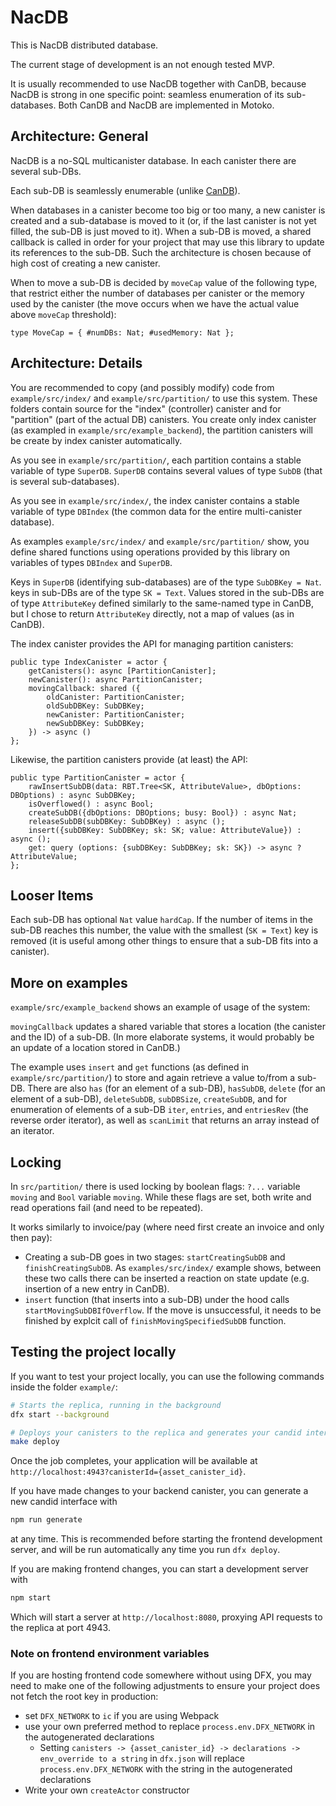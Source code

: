 # NacDB

This is NacDB distributed database.

The current stage of development is an not enough tested MVP.

It is usually recommended to use NacDB together with CanDB, because NacDB is strong
in one specific point: seamless enumeration of its sub-databases.
Both CanDB and NacDB are implemented in Motoko.

## Architecture: General

NacDB is a no-SQL multicanister database. In each canister there are several sub-DBs.

Each sub-DB is seamlessly enumerable (unlike [CanDB](https://github.com/ORIGYN-SA/CanDB)).

When databases in a canister become too big or too many, a new canister is created and
a sub-database is moved to it (or, if the last canister is not yet filled, the sub-DB is
just moved to it). When a sub-DB is moved, a shared callback is called in
order for your project that may use this library to update its references to the sub-DB.
Such the architecture is chosen because of high cost of creating a new canister.

When to move a sub-DB is decided by `moveCap` value of the following type, that restrict
either the number of databases per canister or the memory used by the canister (the move
occurs when we have the actual value above `moveCap` threshold):

```motoko
type MoveCap = { #numDBs: Nat; #usedMemory: Nat };
```

## Architecture: Details

You are recommended to copy (and possibly modify) code from
`example/src/index/` and `example/src/partition/` to use this system.
These folders contain source for the "index" (controller) canister and for
"partition" (part of the actual DB) canisters. You create only index canister
(as exampled in `example/src/example_backend`), the partition canisters will
be create by index canister automatically.

As you see in `example/src/partition/`, each partition contains a stable variable
of type `SuperDB`. `SuperDB` contains several values of type `SubDB` (that is several
sub-databases).

As you see in `example/src/index/`, the index canister contains a stable variable of
type `DBIndex` (the common data for the entire multi-canister database).

As examples `example/src/index/` and `example/src/partition/` show, you define
shared functions using operations provided by this library on variables of types
`DBIndex` and `SuperDB`.

Keys in `SuperDB` (identifying sub-databases) are of the type `SubDBKey = Nat`.
keys in sub-DBs are of the type `SK = Text`. Values stored in the sub-DBs are
of type `AttributeKey` defined similarly to the same-named type in CanDB, but
I chose to return `AttributeKey` directly, not a map of values (as in CanDB).

The index canister provides the API for managing partition canisters:
```motoko
public type IndexCanister = actor {
    getCanisters(): async [PartitionCanister];
    newCanister(): async PartitionCanister;
    movingCallback: shared ({
        oldCanister: PartitionCanister;
        oldSubDBKey: SubDBKey;
        newCanister: PartitionCanister;
        newSubDBKey: SubDBKey;
    }) -> async ()
};
```

Likewise, the partition canisters provide (at least) the API:
```motoko
public type PartitionCanister = actor {
    rawInsertSubDB(data: RBT.Tree<SK, AttributeValue>, dbOptions: DBOptions) : async SubDBKey;
    isOverflowed() : async Bool;
    createSubDB({dbOptions: DBOptions; busy: Bool}) : async Nat;
    releaseSubDB(subDBKey: SubDBKey) : async ();
    insert({subDBKey: SubDBKey; sk: SK; value: AttributeValue}) : async ();
    get: query (options: {subDBKey: SubDBKey; sk: SK}) -> async ?AttributeValue;
};
```
## Looser Items

Each sub-DB has optional `Nat` value `hardCap`. If the number of items in the sub-DB
reaches this number, the value with the smallest (`SK = Text`) key is removed (it is
useful among other things to ensure that a sub-DB fits into a canister).

## More on examples

`example/src/example_backend` shows an example of usage of the system:

`movingCallback` updates a shared variable that stores a location (the canister and
the ID) of a sub-DB. (In more elaborate systems, it would probably be an update of
a location stored in CanDB.)

The example uses `insert` and `get` functions (as defined in `example/src/partition/`)
to store and again retrieve a value to/from a sub-DB. There are also `has` (for an element
of a sub-DB), `hasSubDB`, `delete` (for an element of a sub-DB), `deleteSubDB`, `subDBSize`,
`createSubDB`, and for enumeration of elements of a sub-DB `iter`, `entries`, and `entriesRev`
(the reverse order iterator), as well as `scanLimit` that returns an array instead of an
iterator.

## Locking

In `src/partition/` there is used locking by boolean flags: `?...` variable `moving`
and `Bool` variable `moving`. While these flags are set, both write and read operations
fail (and need to be repeated).

It works similarly to invoice/pay (where need first create an invoice and only then
pay):

- Creating a sub-DB goes in two stages: `startCreatingSubDB` and `finishCreatingSubDB`.
  As `examples/src/index/` example shows, between these two calls there can be inserted
  a reaction on state update (e.g. insertion of a new entry in CanDB).
- `insert` function (that inserts into a sub-DB) under the hood calls
  `startMovingSubDBIfOverflow`. If the move is unsuccessful, it needs to be finished
  by explcit call of `finishMovingSpecifiedSubDB` function.

## Testing the project locally

If you want to test your project locally, you can use the following commands inside
the folder `example/`:

```bash
# Starts the replica, running in the background
dfx start --background

# Deploys your canisters to the replica and generates your candid interface
make deploy
```

Once the job completes, your application will be available at `http://localhost:4943?canisterId={asset_canister_id}`.

If you have made changes to your backend canister, you can generate a new candid interface with

```bash
npm run generate
```

at any time. This is recommended before starting the frontend development server, and will be run automatically any time you run `dfx deploy`.

If you are making frontend changes, you can start a development server with

```bash
npm start
```

Which will start a server at `http://localhost:8080`, proxying API requests to the replica at port 4943.

### Note on frontend environment variables

If you are hosting frontend code somewhere without using DFX, you may need to make one of the following adjustments to ensure your project does not fetch the root key in production:

- set `DFX_NETWORK` to `ic` if you are using Webpack
- use your own preferred method to replace `process.env.DFX_NETWORK` in the autogenerated declarations
  - Setting `canisters -> {asset_canister_id} -> declarations -> env_override to a string` in `dfx.json` will replace `process.env.DFX_NETWORK` with the string in the autogenerated declarations
- Write your own `createActor` constructor
